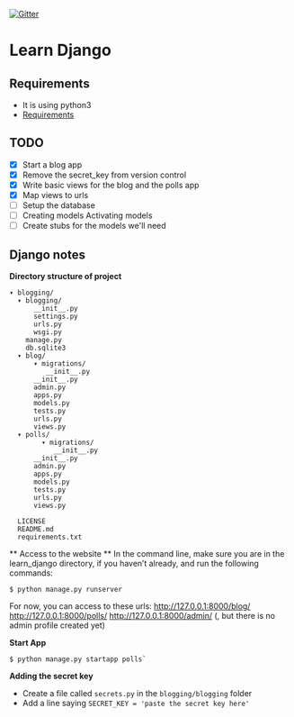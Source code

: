[![Gitter](https://badges.gitter.im/nagracks/learn_django.svg)](https://gitter.im/nagracks/learn_django?utm_source=badge&utm_medium=badge&utm_campaign=pr-badge)

# Learn Django

Requirements
-----------

* It is using python3
* [Requirements](requirements.txt)

TODO
-----------

* [x] Start a blog app
* [x] Remove the secret_key from version control
* [x] Write basic views for the blog and the polls app
* [x] Map views to urls
* [ ] Setup the database
* [ ] Creating models
Activating models
* [ ] Create stubs for the models we'll need

Django notes
-----------

**Directory structure of project**

```
▾ blogging/
  ▾ blogging/
      __init__.py
      settings.py
      urls.py
      wsgi.py
    manage.py
	db.sqlite3
  ▾ blog/
      ▾ migrations/
	  	 __init__.py
      __init__.py
      admin.py
      apps.py
      models.py
	  tests.py
	  urls.py
	  views.py
  ▾ polls/
        ▾ migrations/
		   __init__.py
      __init__.py
      admin.py
      apps.py
      models.py
	  tests.py
	  urls.py
	  views.py
		
  LICENSE
  README.md
  requirements.txt
```
** Access to the website **
In the command line, make sure you are in the learn_django directory, if you haven’t already, and run the following commands:

	$ python manage.py runserver

For now, you can access to these urls:
	http://127.0.0.1:8000/blog/
	http://127.0.0.1:8000/polls/
	http://127.0.0.1:8000/admin/ (, but there is no admin profile created yet)


**Start App**

	$ python manage.py startapp polls`

**Adding the secret key**

* Create a file called `secrets.py` in the `blogging/blogging` folder
* Add a line saying `SECRET_KEY = 'paste the secret key here'`
